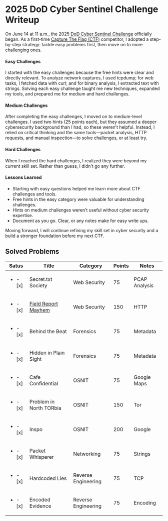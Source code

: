 # 2025 DoD Cyber Sentinel Challenge Writeup

On June 14 at 11 a.m., the 2025 [DoD Cyber Sentinel Challenge](https://www.correlation-one.com/dod-cyber-sentinel) officially began. As a first-time [Capture The Flag (CTF)](https://ctf101.org/) competitor, I adopted a step-by-step strategy: tackle easy problems first, then move on to more challenging ones.

#### Easy Challenges

I started with the easy challenges because the free hints were clear and directly relevant. To analyze network captures, I used tcpdump; for web tasks, I fetched data with curl; and for binary analysis, I extracted text with strings. Solving each easy challenge taught me new techniques, expanded my tools, and prepared me for medium and hard challenges.

#### Medium Challenges

After completing the easy challenges, I moved on to medium-level challenges. I used two hints (25 points each), but they assumed a deeper cybersecurity background than I had, so these weren’t helpful. Instead, I relied on critical thinking and the same tools—packet analysis, HTTP requests, and manual inspection—to solve challenges, or at least try.

#### Hard Challenges

When I reached the hard challenges, I realized they were beyond my current skill set. Rather than guess, I didn't go any further.

#### Lessons Learned

- Starting with easy questions helped me learn more about CTF challenges and tools.
- Free hints in the easy category were valuable for understanding challenges.
- Hints on medium challenges weren’t useful without cyber security expertise.
- Document as you go.  Clear, or any notes make for easy write ups.

Moving forward, I will continue refining my skill set in cyber security and a build a stronger foundation before my next CTF.

## Solved Problems
Satus|Title|Category|Points|Notes|
|-----|-----|--------|----------|------------|
|<ul><li>- [x] </li></ul>|Secret.txt Society|Web Security|75|PCAP Analysis|
|<ul><li>- [x] </li></ul>|[Field Report Mayhem](https://github.com/h-weng/20025CyberSentinel/blob/main/extract_field_report.py)|Web Security|150|HTTP|
|<ul><li>- [x] </li></ul>|Behind the Beat|Forensics|75|Metadata|
|<ul><li>- [x] </li></ul>|Hidden in Plain Sight|Forensics|75|Metadata|
|<ul><li>- [x] </li></ul>|Cafe Confidential|OSNIT|75|Google Maps|
|<ul><li>- [x] </li></ul>|Problem in North TORbia|OSNIT|150|Tor|
|<ul><li>- [x] </li></ul>|Inspo|OSNIT|200|Google|
|<ul><li>- [x] </li></ul>|Packet Whisperer|Networking|75|Strings|
|<ul><li>- [x] </li></ul>|Hardcoded Lies|Reverse Engineering|75|TCP|
|<ul><li>- [x] </li></ul>|Encoded Evidence|Reverse Engineering|75|Encoding|
